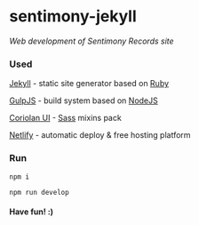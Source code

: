 # sentimony-jekyll

_Web development of Sentimony Records site_

### Used

[Jekyll](https://jekyllrb.com) - static site generator based on [Ruby](https://www.ruby-lang.org)

[GulpJS](http://gulpjs.com) - build system based on [NodeJS](https://nodejs.org)

[Coriolan UI](https://coriolan-ui.github.io) - [Sass](http://sass-lang.com) mixins pack

[Netlify](https://www.netlify.com) - automatic deploy & free hosting platform

### Run

`npm i`

`npm run develop`

#### Have fun! :)
